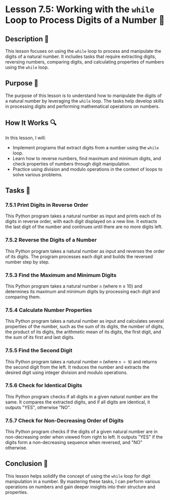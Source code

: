 # Lesson 7.5: Working with the `while` Loop to Process Digits of a Number 🔢

## Description 📝

This lesson focuses on using the `while` loop to process and manipulate the digits of a natural number.
It includes tasks that require extracting digits, reversing numbers, comparing digits, and calculating properties of numbers using the `while` loop.

## Purpose 🎯

The purpose of this lesson is to understand how to manipulate the digits of a natural number by leveraging the `while` loop.
The tasks help develop skills in processing digits and performing mathematical operations on numbers.

## How It Works 🔍

In this lesson, I will:

-   Implement programs that extract digits from a number using the `while` loop.
-   Learn how to reverse numbers, find maximum and minimum digits, and check properties of numbers through digit manipulation.
-   Practice using division and modulo operations in the context of loops to solve various problems.

## Tasks 📜

### 7.5.1 Print Digits in Reverse Order

This Python program takes a natural number as input and prints each of its digits in reverse order, with each digit displayed on a new line.
It extracts the last digit of the number and continues until there are no more digits left.

### 7.5.2 Reverse the Digits of a Number

This Python program takes a natural number as input and reverses the order of its digits.
The program processes each digit and builds the reversed number step by step.

### 7.5.3 Find the Maximum and Minimum Digits

This Python program takes a natural number `n` (where n ≥ 10) and determines its maximum and minimum digits by processing each digit and comparing them.

### 7.5.4 Calculate Number Properties

This Python program takes a natural number as input and calculates several properties of the number, such as the sum of its digits, the number of digits, the product of its digits, the arithmetic mean of its digits, the first digit, and the sum of its first and last digits.

### 7.5.5 Find the Second Digit

This Python program takes a natural number `n` (where `n > 9`) and returns the second digit from the left.
It reduces the number and extracts the desired digit using integer division and modulo operations.

### 7.5.6 Check for Identical Digits

This Python program checks if all digits in a given natural number are the same.
It compares the extracted digits, and if all digits are identical, it outputs "YES", otherwise "NO".

### 7.5.7 Check for Non-Decreasing Order of Digits

This Python program checks if the digits of a given natural number are in non-decreasing order when viewed from right to left.
It outputs "YES" if the digits form a non-decreasing sequence when reversed, and "NO" otherwise.

## Conclusion 🚀

This lesson helps solidify the concept of using the `while` loop for digit manipulation in a number.
By mastering these tasks, I can perform various operations on numbers and gain deeper insights into their structure and properties.
